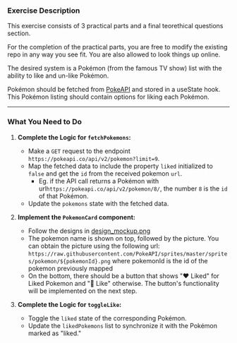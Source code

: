 ### **Exercise Description**
This exercise consists of 3 practical parts and a final teorethical questions section. 

For the completion of the practical parts, you are free to modify the existing repo in any way you see fit. You are also allowed to look things up online.

The desired system is a Pokémon (from the famous TV show) list with the ability to like and un-like Pokémon.

Pokémon should be fetched from [PokeAPI](https://pokeapi.co/) and stored in a useState hook. This Pokémon listing should contain options for liking each Pokémon.

---

### **What You Need to Do**

1. **Complete the Logic for `fetchPokemons`:**
   - Make a `GET` request to the endpoint `https://pokeapi.co/api/v2/pokemon?limit=9`.
   - Map the fetched data to include the property `liked` initialized to `false` and get the `id` from the received pokemon `url`. 
      - Eg. if the API call returns a Pokémon with url`https://pokeapi.co/api/v2/pokemon/8/`, the number `8` is the `id` of that Pokémon.
   - Update the `pokemons` state with the fetched data.

2. **Implement the `PokemonCard` component:**
   - Follow the designs in [design_mockup.png](./design_mockup.png)
   - The pokemon name is shown on top, followed by the picture. You can obtain the picture using the following url: `https://raw.githubusercontent.com/PokeAPI/sprites/master/sprites/pokemon/${pokemonId}.png` where pokemonId is the id of the pokemon previously mapped
   - On the bottom, there should be a button that shows "❤️ Liked" for Liked Pokemon and "🤍 Like" otherwise. The button's functionality will be implemented on the next step.

3. **Complete the Logic for `toggleLike`:**
   - Toggle the `liked` state of the corresponding Pokémon.
   - Update the `likedPokemons` list to synchronize it with the Pokémon marked as "liked."